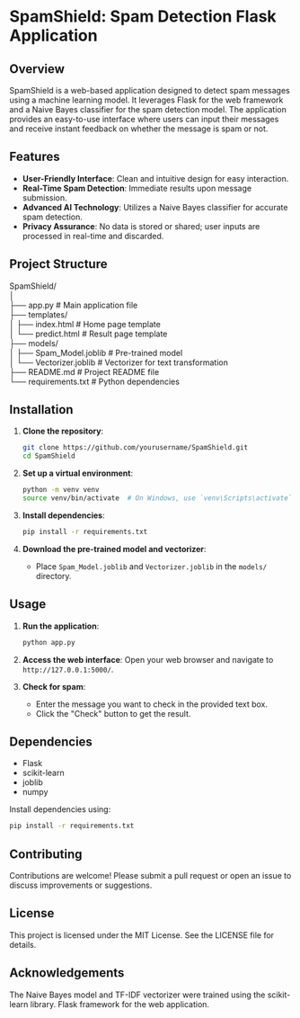 # SpamShield: Spam Detection Flask Application

## Overview
SpamShield is a web-based application designed to detect spam messages using a machine learning model. It leverages Flask for the web framework and a Naive Bayes classifier for the spam detection model. The application provides an easy-to-use interface where users can input their messages and receive instant feedback on whether the message is spam or not.

## Features
- **User-Friendly Interface**: Clean and intuitive design for easy interaction.
- **Real-Time Spam Detection**: Immediate results upon message submission.
- **Advanced AI Technology**: Utilizes a Naive Bayes classifier for accurate spam detection.
- **Privacy Assurance**: No data is stored or shared; user inputs are processed in real-time and discarded.

## Project Structure

SpamShield/<br>
│<br>
├── app.py # Main application file <br>
├── templates/<br>
│ ├── index.html # Home page template<br>
│ └── predict.html # Result page template<br>
├── models/<br>
│ ├── Spam_Model.joblib # Pre-trained model<br>
│ └── Vectorizer.joblib # Vectorizer for text transformation<br>
├── README.md # Project README file<br>
└── requirements.txt # Python dependencies<br>


## Installation
1. **Clone the repository**:
    ```sh
    git clone https://github.com/yourusername/SpamShield.git
    cd SpamShield
    ```

2. **Set up a virtual environment**:
    ```sh
    python -m venv venv
    source venv/bin/activate  # On Windows, use `venv\Scripts\activate`
    ```

3. **Install dependencies**:
    ```sh
    pip install -r requirements.txt
    ```

4. **Download the pre-trained model and vectorizer**:
    - Place `Spam_Model.joblib` and `Vectorizer.joblib` in the `models/` directory.

## Usage
1. **Run the application**:
    ```sh
    python app.py
    ```

2. **Access the web interface**:
    Open your web browser and navigate to `http://127.0.0.1:5000/`.

3. **Check for spam**:
    - Enter the message you want to check in the provided text box.
    - Click the "Check" button to get the result.

## Dependencies
- Flask
- scikit-learn
- joblib
- numpy

Install dependencies using:
```sh
pip install -r requirements.txt
```
## Contributing
Contributions are welcome! Please submit a pull request or open an issue to discuss improvements or suggestions.

## License
This project is licensed under the MIT License. See the LICENSE file for details.

## Acknowledgements
The Naive Bayes model and TF-IDF vectorizer were trained using the scikit-learn library.
Flask framework for the web application.
